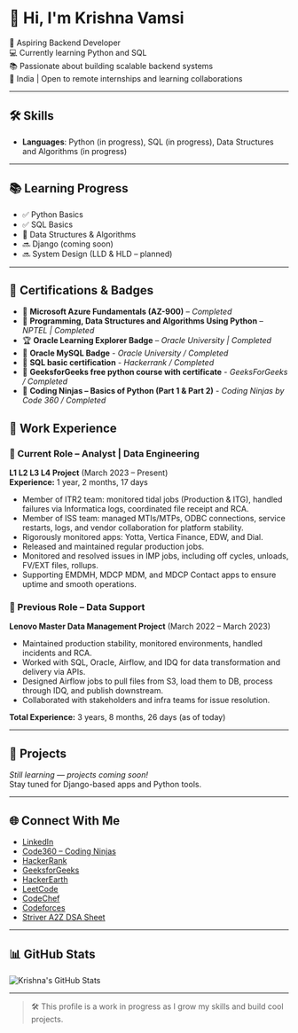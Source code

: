 # 👋 Hi, I'm Krishna Vamsi

🎯 Aspiring Backend Developer  
💻 Currently learning Python and SQL  
📚 Passionate about building scalable backend systems  
📍 India | Open to remote internships and learning collaborations

---

## 🛠️ Skills

- **Languages**: Python (in progress), SQL (in progress), Data Structures and Algorithms (in progress)

---

## 📚 Learning Progress

- ✅ Python Basics  
- ✅ SQL Basics  
- 🚧 Data Structures & Algorithms  
- 🔜 Django (coming soon)  
- 🔜 System Design (LLD & HLD – planned)

---

## 🏅 Certifications & Badges

- 🧠 **Microsoft Azure Fundamentals (AZ-900)** – *Completed*  
- 🐍 **Programming, Data Structures and Algorithms Using Python** – *NPTEL | Completed*  
- 🏆 **Oracle Learning Explorer Badge** – *Oracle University | Completed*
- 🏅 **Oracle MySQL Badge** - *Oracle University / Completed*
- 🏅 **SQL basic certification** - *Hackerrank / Completed*
- 🐍 **GeeksforGeeks free python course with certificate** - *GeeksForGeeks / Completed*
- 🐍 **Coding Ninjas – Basics of Python (Part 1 & Part 2)** - *Coding Ninjas by Code 360 / Completed*


## 💼 Work Experience

### 🔹 Current Role – Analyst | Data Engineering  
**L1 L2 L3 L4 Project** (March 2023 – Present)  
**Experience:** 1 year, 2 months, 17 days

- Member of ITR2 team: monitored tidal jobs (Production & ITG), handled failures via Informatica logs, coordinated file receipt and RCA.
- Member of ISS team: managed MTIs/MTPs, ODBC connections, service restarts, logs, and vendor collaboration for platform stability.
- Rigorously monitored apps: Yotta, Vertica Finance, EDW, and Dial.
- Released and maintained regular production jobs.
- Monitored and resolved issues in IMP jobs, including off cycles, unloads, FV/EXT files, rollups.
- Supporting EMDMH, MDCP MDM, and MDCP Contact apps to ensure uptime and smooth operations.

### 🔹 Previous Role – Data Support  
**Lenovo Master Data Management Project** (March 2022 – March 2023)

- Maintained production stability, monitored environments, handled incidents and RCA.
- Worked with SQL, Oracle, Airflow, and IDQ for data transformation and delivery via APIs.
- Designed Airflow jobs to pull files from S3, load them to DB, process through IDQ, and publish downstream.
- Collaborated with stakeholders and infra teams for issue resolution.

**Total Experience:** 3 years, 8 months, 26 days (as of today)

---

## 🚀 Projects

_Still learning — projects coming soon!_  
Stay tuned for Django-based apps and Python tools.

---

## 🌐 Connect With Me

- [LinkedIn](https://www.linkedin.com/in/kuchimanchi-krishna-vamsi-b3222a207)
- [Code360 – Coding Ninjas](https://www.naukri.com/code360/profile/eae126ed-a11d-49c4-96c3-01853a67e044)
- [HackerRank](https://www.hackerrank.com/profile/krishnavamsicoo1)
- [GeeksforGeeks](https://www.geeksforgeeks.org/user/krishnavams8zp/)
- [HackerEarth](https://www.hackerearth.com/@krishnavamsicool436/)
- [LeetCode](https://leetcode.com/u/4nwTTWeOg4/)
- [CodeChef](https://www.codechef.com/users/clowder_sky_79)
- [Codeforces](https://codeforces.com/profile/krishna_vamsi_536)
- [Striver A2Z DSA Sheet](https://takeuforward.org/profile/krishna_vamsi_123)

---

## 📊 GitHub Stats

![Krishna's GitHub Stats](https://github-readme-stats.vercel.app/api?username=krishnavamsi-be&show_icons=true&theme=tokyonight)

---

> 🛠 This profile is a work in progress as I grow my skills and build cool projects.
